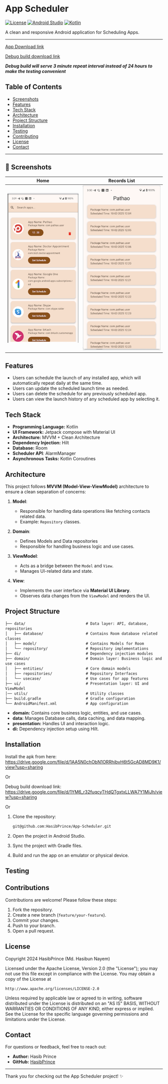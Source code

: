 # App Scheduler  

[![License](https://img.shields.io/badge/License-Apache%202.0-blue.svg)](https://opensource.org/licenses/Apache-2.0)
[![Android Studio](https://img.shields.io/badge/IDE-Android%20Studio-brightgreen)](https://developer.android.com/studio)
[![Kotlin](https://img.shields.io/badge/Kotlin-2.0.0-blue)](https://kotlinlang.org/)  

A clean and responsive Android application for Scheduling Apps.

---

[App Download link](https://drive.google.com/file/d/1AA5N0chObN1ORRhibvH6t5GcAD8MD9K1/view?usp=sharing)

[Debug build download link](https://drive.google.com/file/d/1YM6_r32fuqcyTHdQTgxtxLLWA7Y1MiJh/view?usp=sharing)

***Debug build will serve 3 minute repeat interval instead of 24 hours to make the testing convenient***

## Table of Contents

- [Screenshots](#screenshots)
- [Features](#features)
- [Tech Stack](#tech-stack)
- [Architecture](#architecture)
- [Project Structure](#project-structure)  
- [Installation](#installation)  
- [Testing](#testing)  
- [Contributing](#contributing)  
- [License](#license)
- [Contact](#contact)

---

## 📸 Screenshots  

| Home | Records List |
|---------|---------|
| ![Home page](screenshots/screenshot-1.png) | ![Record page](screenshots/screenshot-2.png) |

## Features

- Users can schedule the launch of any installed app, which will automatically repeat daily at the same time.
- Users can update the scheduled launch time as needed.
- Users can delete the schedule for any previously scheduled app.
- Users can view the launch history of any scheduled app by selecting it.

## Tech Stack

- **Programming Language:** Kotlin
- **UI Framework:** Jetpack compose with Material UI
- **Architecture:** MVVM + Clean Architecture
- **Dependency Injection:** Hilt
- **Database:** Room
- **Scheduler API**: AlarmManager
- **Asynchronous Tasks:** Kotlin Coroutines

## Architecture

This project follows **MVVM (Model-View-ViewModel)** architecture to ensure a clean separation of concerns:

1. **Model**:  
   - Responsible for handling data operations like fetching contacts related data.  
   - Example: `Repository` classes.

1. **Domain**:
   - Defines Models and Data repositories  
   - Responsible for handling business logic and use cases.    

2. **ViewModel**:  
   - Acts as a bridge between the `Model` and `View`.  
   - Manages UI-related data and state.  

3. **View**:  
   - Implements the user interface via **Material UI Library**.  
   - Observes data changes from the `ViewModel` and renders the UI.

## Project Structure

```plaintext
├── data/                           # Data layer: API, database, repositories
│   ├── database/                   # Contains Room database related classes    
│   ├── model/                      # Contains Models for Room   
│   └── repository/                 # Repository implementations 
├── di/                             # Dependency injection modules 
├── domain/                         # Domain layer: Business logic and use cases  
│   ├── entities/                   # Core domain models
│   ├── repositories/               # Repository Interfaces  
│   └── usecase/                    # Use cases for app features  
├── ui/                             # Presentation layer: UI and ViewModel  
│── utils/                          # Utility classes                         
├── build.gradle                    # Gradle configuration  
└── AndroidManifest.xml             # App configuration  
```

- **domain:** Contains core business logic, entities, and use cases.
- **data:** Manages Database calls, data caching, and data mapping.
- **presentation:** Handles UI and interaction logic.
- **di:** Dependency injection setup using Hilt.
  
## Installation

Install the apk from here: https://drive.google.com/file/d/1AA5N0chObN1ORRhibvH6t5GcAD8MD9K1/view?usp=sharing

Or

Debug build download link: https://drive.google.com/file/d/1YM6_r32fuqcyTHdQTgxtxLLWA7Y1MiJh/view?usp=sharing

Or

1. Clone the repository:
   ```bash
   git@github.com:HasibPrince/App-Scheduler.git
   ```

2. Open the project in Android Studio.

3. Sync the project with Gradle files.

4. Build and run the app on an emulator or physical device.

## Testing

## Contributions

Contributions are welcome! Please follow these steps:

1. Fork the repository.
2. Create a new branch (`feature/your-feature`).
3. Commit your changes.
4. Push to your branch.
5. Open a pull request.

## License

Copyright 2024 HasibPrince (Md. Hasibun Nayem)

Licensed under the Apache License, Version 2.0 (the "License");
you may not use this file except in compliance with the License.
You may obtain a copy of the License at

    http://www.apache.org/licenses/LICENSE-2.0

Unless required by applicable law or agreed to in writing, software
distributed under the License is distributed on an "AS IS" BASIS,
WITHOUT WARRANTIES OR CONDITIONS OF ANY KIND, either express or implied.
See the License for the specific language governing permissions and
limitations under the License.

## Contact

For questions or feedback, feel free to reach out:

- **Author:** Hasib Prince
- **GitHub:** [HasibPrince](https://github.com/HasibPrince)

---

Thank you for checking out the App Scheduler project! ✨


